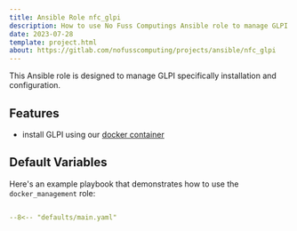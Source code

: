 ```yaml
---
title: Ansible Role nfc_glpi
description: How to use No Fuss Computings Ansible role to manage GLPI from configuration as code.
date: 2023-07-28
template: project.html
about: https://gitlab.com/nofusscomputing/projects/ansible/nfc_glpi
---
```


This Ansible role is designed to manage GLPI specifically installation and configuration.


## Features

- install GLPI using our [docker container](https://gitlab.com/nofusscomputing/projects/docker-glpi)


## Default Variables

Here's an example playbook that demonstrates how to use the `docker_management` role:

```yaml title="defaults/main.yaml" linenums="1

--8<-- "defaults/main.yaml"

```
